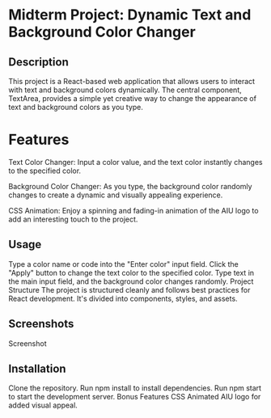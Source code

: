 # Midterm Project: Dynamic Text and Background Color Changer
## Description
This project is a React-based web application that allows users to interact with text and background colors dynamically. The central component, TextArea, provides a simple yet creative way to change the appearance of text and background colors as you type.

# Features
Text Color Changer: Input a color value, and the text color instantly changes to the specified color.

Background Color Changer: As you type, the background color randomly changes to create a dynamic and visually appealing experience.

 CSS Animation: Enjoy a spinning and fading-in animation of the AIU logo to add an interesting touch to the project.

## Usage
Type a color name or code into the "Enter color" input field.
Click the "Apply" button to change the text color to the specified color.
Type text in the main input field, and the background color changes randomly.
Project Structure
The project is structured cleanly and follows best practices for React development. It's divided into components, styles, and assets.

## Screenshots
Screenshot

## Installation
Clone the repository.
Run npm install to install dependencies.
Run npm start to start the development server.
Bonus Features
CSS Animated AIU logo for added visual appeal.
